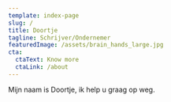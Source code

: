```yaml
---
template: index-page
slug: /
title: Doortje
tagline: Schrijver/Ondernemer
featuredImage: /assets/brain_hands_large.jpg
cta:
  ctaText: Know more
  ctaLink: /about
---
```

Mijn naam is Doortje, ik help u graag op weg.